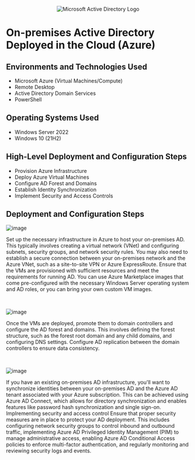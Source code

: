 <p align="center">
<img src="https://i.imgur.com/pU5A58S.png" alt="Microsoft Active Directory Logo"/>
</p>

<h1>On-premises Active Directory Deployed in the Cloud (Azure)</h1>

<h2>Environments and Technologies Used</h2>

- Microsoft Azure (Virtual Machines/Compute)
- Remote Desktop
- Active Directory Domain Services
- PowerShell

<h2>Operating Systems Used </h2>

- Windows Server 2022
- Windows 10 (21H2)

<h2>High-Level Deployment and Configuration Steps</h2>

- Provision Azure Infrastructure
- Deploy Azure Virtual Machines
- Configure AD Forest and Domains
- Establish Identity Synchronization
- Implement Security and Access Controls

<h2>Deployment and Configuration Steps</h2>

<p>

  ![image](https://github.com/AEY982312/configure-ad/assets/116044851/2e7ba430-189a-49a7-b730-40af064ec245)

<p>
Set up the necessary infrastructure in Azure to host your on-premises AD. This typically involves creating a virtual network (VNet) and configuring subnets, security groups, and network security rules. You may also need to establish a secure connection between your on-premises network and the Azure VNet, such as a site-to-site VPN or Azure ExpressRoute. Ensure that the VMs are provisioned with sufficient resources and meet the requirements for running AD. You can use Azure Marketplace images that come pre-configured with the necessary Windows Server operating system and AD roles, or you can bring your own custom VM images.
</p>
<br />

<p>

  ![image](https://github.com/AEY982312/configure-ad/assets/116044851/cea99c2a-d300-413a-904b-5560cacb8df3)

</p>
<p>
Once the VMs are deployed, promote them to domain controllers and configure the AD forest and domains. This involves defining the forest structure, such as the forest root domain and any child domains, and configuring DNS settings. Configure AD replication between the domain controllers to ensure data consistency.
</p>
<br />

<p>

  ![image](https://github.com/AEY982312/configure-ad/assets/116044851/cb4cf5bd-8fb5-46f8-b13a-49d6b1a4cdd5)


</p>
<p>
If you have an existing on-premises AD infrastructure, you'll want to synchronize identities between your on-premises AD and the Azure AD tenant associated with your Azure subscription. This can be achieved using Azure AD Connect, which allows for directory synchronization and enables features like password hash synchronization and single sign-on. Implrementing security and access control Ensure that proper security measures are in place to protect your AD deployment. This includes configuring network security groups to control inbound and outbound traffic, implementing Azure AD Privileged Identity Management (PIM) to manage administrative access, enabling Azure AD Conditional Access policies to enforce multi-factor authentication, and regularly monitoring and reviewing security logs and events.
</p>
<br />
